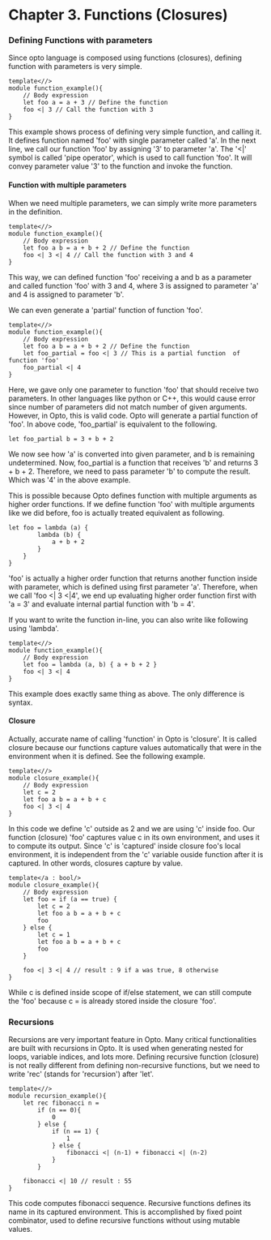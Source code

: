 # Chapter 3. Functions (Closures)

### Defining Functions with parameters
Since opto language is composed using functions (closures), defining function with parameters is very simple.

```
template<//>
module function_example(){
    // Body expression
    let foo a = a + 3 // Define the function
    foo <| 3 // Call the function with 3
}
```
This example shows process of defining very simple function, and calling it. It defines function named 'foo' with single parameter called 'a'. In the next line, we call our function 'foo' by assigning '3' to parameter 'a'. 
The '<|' symbol is called 'pipe operator', which is used to call function 'foo'. It will convey parameter value '3' to the function and invoke the function.


#### Function with multiple parameters
When we need multiple parameters, we can simply write more parameters in the definition.
```
template<//>
module function_example(){
    // Body expression
    let foo a b = a + b + 2 // Define the function
    foo <| 3 <| 4 // Call the function with 3 and 4
}
```

This way, we can defined function 'foo' receiving a and b as a parameter and called function 'foo' with 3 and 4, where 3 is assigned to parameter 'a' and 4 is assigned to parameter 'b'.

We can even generate a 'partial' function of function 'foo'.
```
template<//>
module function_example(){
    // Body expression
    let foo a b = a + b + 2 // Define the function
    let foo_partial = foo <| 3 // This is a partial function  of function 'foo'
    foo_partial <| 4
}
```
Here, we gave only one parameter to function 'foo' that should receive two parameters. In other languages like python or C++, this would cause error since number of parameters did not match number of given arguments. However, in Opto, this is valid code. Opto will generate a partial function of 'foo'. In above code, 'foo_partial' is equivalent to the following.

```
let foo_partial b = 3 + b + 2
```
We now see how 'a' is converted into given parameter, and b is remaining undetermined. Now, foo_partial is a function that receives 'b' and returns 3 + b + 2.
Therefore, we need to pass parameter 'b' to compute the result. Which was '4' in the above example.

This is possible because Opto defines function with multiple arguments as higher order functions.
If we define function 'foo' with multiple arguments like we did before, foo is actually treated equivalent as following.

```
let foo = lambda (a) {
        lambda (b) {
            a + b + 2
        }
    }
}

```
'foo' is actually a higher order function that returns another function inside with parameter, which is defined using first parameter 'a'. Therefore, when we call 'foo <| 3 <|4', we end up evaluating higher order function first with 'a = 3' and evaluate internal partial function with 'b = 4'.  


If you want to write the function in-line, you can also write like following using 'lambda'.
```
template<//>
module function_example(){
    // Body expression
    let foo = lambda (a, b) { a + b + 2 }
    foo <| 3 <| 4
}
```
This example does exactly same thing as above. The only difference is syntax.

#### Closure
Actually, accurate name of calling 'function' in Opto is 'closure'. It is called closure because our functions capture values automatically that were in the environment when it is defined.  See the following example.
```
template<//>
module closure_example(){
    // Body expression
    let c = 2
    let foo a b = a + b + c
    foo <| 3 <| 4
}
```
In this code we define 'c' outside as 2 and we are using 'c' inside foo. Our function (closure) 'foo' captures value c in its own environment, and uses it to compute its output. Since 'c' is 'captured' inside closure foo's local environment, it is independent from the 'c' variable ouside function after it is captured. In other words, closures capture by value.

```
template</a : bool/>
module closure_example(){
    // Body expression
    let foo = if (a == true) {
        let c = 2
        let foo a b = a + b + c
        foo
    } else {
        let c = 1
        let foo a b = a + b + c
        foo
    }

    foo <| 3 <| 4 // result : 9 if a was true, 8 otherwise
}

```
While c is defined inside scope of if/else statement, we can still compute the 'foo' because c = <value> is already stored inside the closure 'foo'.

### Recursions
Recursions are very important feature in Opto. Many critical functionalities are built with recursions in Opto. It is used when generating nested for loops, variable indices, and lots more.
Defining recursive function (closure) is not really different from defining non-recursive functions, but we need to write 'rec' (stands for 'recursion') after 'let'.
```
template<//>
module recursion_example(){
    let rec fibonacci n = 
        if (n == 0){
            0
        } else {
            if (n == 1) {
                1
            } else {
                fibonacci <| (n-1) + fibonacci <| (n-2)
            }
        }

    fibonacci <| 10 // result : 55
}
```
This code computes fibonacci sequence. Recursive functions defines its name in its captured environment. This is accomplished by fixed point combinator, used to define recursive functions without using mutable values.

